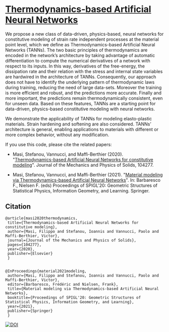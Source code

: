 # [Thermodynamics-based Artificial Neural Networks](https://doi.org/10.1016/j.jmps.2020.104277)



We propose a new class of data-driven, physics-based, neural networks for constitutive modeling of strain rate independent processes at the material point level, which we define as Thermodynamics-based Artificial Neural Networks (TANNs). The two basic principles of thermodynamics are encoded in the network’s architecture by taking advantage of automatic differentiation to compute the numerical derivatives of a network with respect to its inputs. In this way, derivatives of the free-energy, the dissipation rate and their relation with the stress and internal state variables are hardwired in the architecture of TANNs. Consequently, our approach does not have to identify the underlying pattern of thermodynamic laws during training, reducing the need of large data-sets. Moreover the training is more efficient and robust, and the predictions more accurate. Finally and more important, the predictions remain thermodynamically consistent, even for unseen data. Based on these features, TANNs are a starting point for data-driven, physics-based constitutive modeling with neural networks.

We demonstrate the applicability of TANNs for modeling elasto-plastic materials. Strain hardening and softening are also considered. TANNs’ architecture is general, enabling applications to materials with different or more complex behavior, without any modification.




If you use this code, please cite the related papers:


  - Masi, Stefanou, Vannucci, and Maffi-Berthier (2020). "[Thermodynamics-based Artificial Neural Networks for constitutive modeling](https://doi.org/10.1016/j.jmps.2020.104277)". Journal of the Mechanics and Physics of Solids, 104277.
  
  - Masi, Stefanou, Vannucci, and Maffi-Berthier (2021). "[Material modeling via Thermodynamics-based Artificial Neural Networks](https://franknielsen.github.io/SPIG-LesHouches2020/Masi-SPIGL2020.pdf)". In: Barbaresco F., Nielsen F. (eds) Proceedings of SPIGL'20: Geometric Structures of Statistical Physics, Information Geometry, and Learning. Springer.



## Citation


    @article{masi2020thermodynamics,
     title={Thermodynamics-based Artificial Neural Networks for constitutive modeling},
     author={Masi, Filippo and Stefanou, Ioannis and Vannucci, Paolo and Maffi-Berthier, Victor},
     journal={Journal of the Mechanics and Physics of Solids},
     pages={104277},
     year={2020},
     publisher={Elsevier}
     }
     
     
    @InProceedings{material2021modeling,
     author={Masi, Filippo and Stefanou, Ioannis and Vannucci, Paolo and Maffi-Berthier, Victor},
     editor={Barbaresco, Frédéric and Nielsen, Frank},
     title={Material modeling via Thermodynamics-based Artificial Neural Networks},
     booktitle={Proceedings of SPIGL'20: Geometric Structures of Statistical Physics, Information Geometry, and Learning},
     year={2021},
     publisher={Springer}
     }

[![DOI](https://zenodo.org/badge/DOI/10.5281/zenodo.4482669.svg)](https://doi.org/10.5281/zenodo.4482669)
